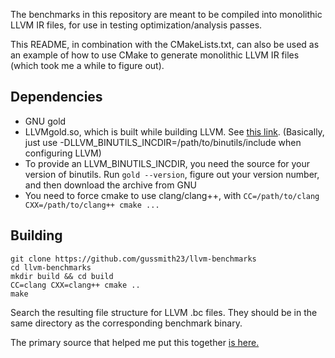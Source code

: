 The benchmarks in this repository are meant to be compiled into monolithic LLVM IR files, for use in testing optimization/analysis passes.

This README, in combination with the CMakeLists.txt, can also be used as an example of how to use CMake to generate monolithic LLVM IR files (which took me a while to figure out).

## Dependencies
- GNU gold
- LLVMgold.so, which is built while building LLVM. See [this link](https://llvm.org/docs/GoldPlugin.html). (Basically, just use -DLLVM\_BINUTILS\_INCDIR=/path/to/binutils/include when configuring LLVM)
- To provide an LLVM\_BINUTILS\_INCDIR, you need the source for your version of binutils. Run `gold --version`, figure out your version number, and then download the archive from GNU
- You need to force cmake to use clang/clang++, with `CC=/path/to/clang CXX=/path/to/clang++ cmake ...`

## Building
```shell
git clone https://github.com/gussmith23/llvm-benchmarks
cd llvm-benchmarks
mkdir build && cd build
CC=clang CXX=clang++ cmake ..
make
```
Search the resulting file structure for LLVM .bc files. They should be in the same directory as the corresponding benchmark binary.


The primary source that helped me put this together [is here.](https://stackoverflow.com/questions/40366875/get-llvm-ir-after-lto-linking?utm_medium=organic&utm_source=google_rich_qa&utm_campaign=google_rich_qa)
